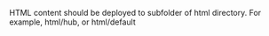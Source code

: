 HTML content should be deployed to subfolder of html directory. For example, html/hub, or html/default
